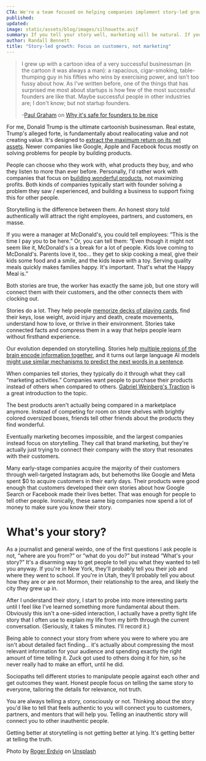 ```yaml
---
CTA: We're a team focused on helping companies implement story-led growth. Get in touch!
published:
updated:
image: static/assets/blog/images/silhouette.avif
summary: If you tell your story well, marketing will be natural. If you don't, you have to pay for performance
author: Randall Bennett
title: "Story-led growth: Focus on customers, not marketing"
---
```


> I grew up with a cartoon idea of a very successful businessman (in the cartoon
> it was always a man): a rapacious, cigar-smoking, table-thumping guy in his
> fifties who wins by exercising power, and isn't too fussy about how. As
> I've written before, one of the things that has surprised me most about
> startups is how few of the most successful founders are like that. Maybe
> successful people in other industries are; I don't know; but not startup
> founders.
>
> -[Paul Graham](https://paulgraham.com) on
> [Why it's safe for founders to be nice](https://paulgraham.com/safe.html)

For me, Donald Trump is the ultimate cartoonish businessman. Real estate,
Trump's alleged forte, is fundamentally about reallocating value and not
creating value. It's designed to
[extract the maximum return on its net assets](https://en.wikipedia.org/wiki/Return_on_net_assets).
Newer companies like Google, Apple and Facebook focus mostly on solving problems
for people by building products.

People can choose who they work with, what products they buy, and who they
listen to more than ever before. Personally, I'd rather work with companies that
focus on
[building wonderful products](https://en.wikipedia.org/wiki/Make_Something_Wonderful),
not maximizing profits. Both kinds of companies typically start with founder
solving a problem they saw / experienced, and building a business to support
fixing this for other people.

Storytelling is the difference between them. An honest story told authentically
will attract the right employees, partners, and customers, en masse.

If you were a manager at McDonald's, you could tell employees: “This is the time
I pay you to be here.” Or, you can tell them: “Even though it might not seem
like it, McDonald's is a break for a lot of people. Kids love coming to
McDonald's. Parents love it, too… they get to skip cooking a meal, give their
kids some food and a smile, and the kids leave with a toy. Serving quality meals
quickly makes families happy. It's important. That's what the Happy Meal is.”

Both stories are true, the worker has exactly the same job, but one story will
connect them with their customers, and the other connects them with clocking
out.

Stories do a lot. They help people
[memorize decks of playing cards](https://www.magneticmemorymethod.com/how-to-memorize-a-deck-of-cards/),
find their keys, lose weight, avoid injury and death, create movements,
understand how to love, or thrive in their environment. Stories take connected
facts and compress them in a way that helps people learn without firsthand
experience.

Our evolution depended on storytelling. Stories help
[multiple regions of the brain encode information together](https://journals.plos.org/plosone/article?id=10.1371%2Fjournal.pone.0112575),
and it turns out large language AI models
[might use similar mechanisms to predict the next words in a sentence](https://arxiv.org/abs/2201.02662).

When companies tell stories, they typically do it through what they call
“marketing activities.” Companies want people to purchase their products instead
of others when compared to others.
[Gabriel Weinberg's Traction](https://www.google.com/books/edition/_/A3_MBgAAQBAJ?hl=en)
is a great introduction to the topic.

The best products aren't actually being compared in a marketplace anymore.
Instead of competing for room on store shelves with brightly colored oversized
boxes, friends tell other friends about the products they find wonderful.

Eventually marketing becomes impossible, and the largest companies instead focus
on storytelling. They call that brand marketing, but they're actually just
trying to connect their company with the story that resonates with their
customers.

Many early-stage companies acquire the majority of their customers through
well-targeted Instagram ads, but behemoths like Google and Meta spent $0 to
acquire customers in their early days. Their products were good enough that
customers developed their own stories about how Google Search or Facebook made
their lives better. That was enough for people to tell other people. Ironically,
these same big companies now spend a lot of money to make sure you know their
story.

# What's your story?

As a journalist and general weirdo, one of the first questions I ask people is
not, “where are you from?” or “what do you do?” but instead “What's your story?”
It's a disarming way to get people to tell you what they wanted to tell you
anyway. If you're in New York, they'll probably tell you their job and where
they went to school. If you're in Utah, they'll probably tell you about how they
are or are not Mormon, their relationship to the area, and likely the city they
grew up in.

After I understand their story, I start to probe into more interesting parts
until I feel like I've learned something more fundamental about them. Obviously
this isn't a one-sided interaction, I actually have a pretty tight life story
that I often use to explain my life from my birth through the current
conversation. (Seriously, it takes 5 minutes. I'll record it.)

Being able to connect your story from where you were to where you are isn't
about detailed fact finding… it's actually about compressing the most relevant
information for your audience and spending exactly the right amount of time
telling it. Zuck got used to others doing it for him, so he never really had to
make an effort, until he did.

Sociopaths tell different stories to manipulate people against each other and
get outcomes they want. Honest people focus on telling the same story to
everyone, tailoring the details for relevance, not truth.

You are always telling a story, consciously or not. Thinking about the story
you'd like to tell that feels authentic to you will connect you to customers,
partners, and mentors that will help you. Telling an inauthentic story will
connect you to other inauthentic people.

Getting better at storytelling is not getting better at lying. It's getting
better at telling the truth.

Photo by
[Roger Erdvig](https://unsplash.com/@rogerdvig?utm_content=creditCopyText&utm_medium=referral&utm_source=unsplash)
on
[Unsplash](https://unsplash.com/photos/silhouette-of-man-standing-beside-camera-tripod-during-sunset-g6y5mm9Zby0?utm_content=creditCopyText&utm_medium=referral&utm_source=unsplash)

